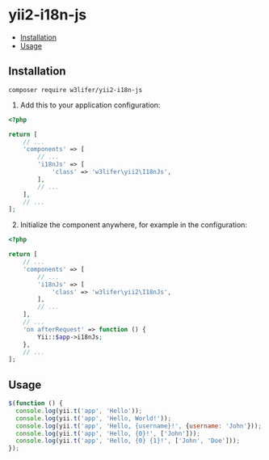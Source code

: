 # yii2-i18n-js

- [Installation](#installation)
- [Usage](#usage)

## Installation

``` shell
composer require w3lifer/yii2-i18n-js
```

1. Add this to your application configuration:

``` php
<?php

return [
    // ...
    'components' => [
        // ...
        'i18nJs' => [
            'class' => 'w3lifer\yii2\I18nJs',
        ],
        // ...
    ],
    // ...
];
```

2. Initialize the component anywhere, for example in the configuration:

``` php
<?php

return [
    // ...
    'components' => [
        // ...
        'i18nJs' => [
            'class' => 'w3lifer\yii2\I18nJs',
        ],
        // ...
    ],
    // ...
    'on afterRequest' => function () {
        Yii::$app->i18nJs;
    },
    // ...
];
```

## Usage

``` js
$(function () {
  console.log(yii.t('app', 'Hello'));
  console.log(yii.t('app', 'Hello, World!'));
  console.log(yii.t('app', 'Hello, {username}!', {username: 'John'}));
  console.log(yii.t('app', 'Hello, {0}!', ['John']));
  console.log(yii.t('app', 'Hello, {0} {1}!', ['John', 'Doe']));
});
```
